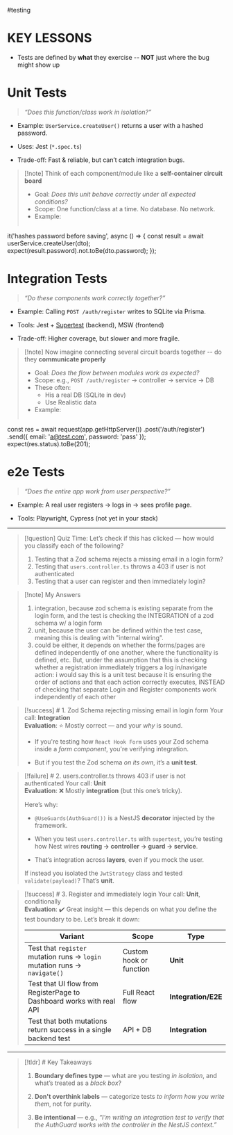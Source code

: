 #testing 
# KEY LESSONS
- Tests are defined by **what** they exercise -- **NOT** just where the bug might show up
# Unit Tests
> _“Does this function/class work in isolation?”_

- Example: `UserService.createUser()` returns a user with a hashed password.
    
- Uses: Jest (`*.spec.ts`)
    
- Trade-off: Fast & reliable, but can’t catch integration bugs.
> [!note] Think of each component/module like a **self-container circuit board**
> - Goal: *Does this unit behave correctly under all expected conditions?*
> - Scope: One function/class at a time. No database. No network.
> - Example: 
> ``` ts
it('hashes password before saving', async () => {
  const result = await userService.createUser(dto);
  expect(result.password).not.toBe(dto.password);
});

# Integration Tests
> _“Do these components work correctly together?”_

- Example: Calling `POST /auth/register` writes to SQLite via Prisma.
    
- Tools: Jest + [Supertest](https://github.com/visionmedia/supertest) (backend), MSW (frontend)
    
- Trade-off: Higher coverage, but slower and more fragile.
> [!note] Now imagine connecting several circuit boards together -- do they **communicate properly**
> - Goal: *Does the flow between modules work as expected?*
> - Scope: e.g., `POST /auth/register` -> controller -> service -> DB
> - These often:
> 	- His a real DB (SQLite in dev)
> 	- Use Realistic data
> - Example: 
> ``` ts
const res = await request(app.getHttpServer())
  .post('/auth/register')
  .send({ email: 'a@test.com', password: 'pass' });
expect(res.status).toBe(201);

# e2e Tests
> _“Does the entire app work from user perspective?”_

- Example: A real user registers → logs in → sees profile page.
    
- Tools: Playwright, Cypress (not yet in your stack)

---


> [!question] Quiz Time:
> Let’s check if this has clicked — how would you classify each of the following?
> 1. Testing that a Zod schema rejects a missing email in a login form?
> 2. Testing that `users.controller.ts` throws a 403 if user is not authenticated
> 3. Testing that a user can register and then immediately login?

> [!note] My Answers
> 1. integration, because zod schema is existing separate from the login form, and the test is checking the INTEGRATION of a zod schema w/ a login form 
> 2. unit, because the user can be defined within the test case, meaning this is dealing with "internal wiring". 
> 3. could be either, it depends on whether the forms/pages are defined independently of one another, where the functionality is defined, etc. But, under the assumption that this is checking whether a registration immediately triggers a log in/navigate action: i would say this is a unit test because it is ensuring the order of actions and that each action correctly executes, INSTEAD of checking that separate Login and Register components work independently of each other



> [!success] # 1. Zod Schema rejecting missing email in login form
> Your call: **Integration**  
> **Evaluation**: ⭐ Mostly correct — and your _why_ is sound.
> 
> - If you're testing how `React Hook Form` uses your Zod schema inside a _form component_, you're verifying integration.
>     
> - But if you test the Zod schema _on its own_, it’s a **unit test**.

> [!failure] # 2. users.controller.ts throws 403 if user is not authenticated
> Your call: **Unit**  
> **Evaluation**: ❌ Mostly **integration** (but this one’s tricky).
> 
> Here’s why:
> 
> - `@UseGuards(AuthGuard())` is a NestJS **decorator** injected by the framework.
>     
> - When you test `users.controller.ts` with `supertest`, you’re testing how Nest wires **routing → controller → guard → service**.
>     
> - That’s integration across **layers**, even if you mock the user.
>     
> 
> If instead you isolated the `JwtStrategy` class and tested `validate(payload)`? That’s **unit**.

> [!success] # 3. Register and immediately login
> Your call: **Unit**, conditionally  
> **Evaluation**: ✔️ Great insight — this depends on what _you_ define the test boundary to be.
> Let’s break it down:
> 
> | Variant                                                                   | Scope                   | Type                |
> | ------------------------------------------------------------------------- | ----------------------- | ------------------- |
> | Test that `register` mutation runs → `login` mutation runs → `navigate()` | Custom hook or function | **Unit**            |
> | Test that UI flow from RegisterPage to Dashboard works with real API      | Full React flow         | **Integration/E2E** |
> | Test that both mutations return success in a single backend test          | API + DB                | **Integration**     |

---
> [!tldr] # Key Takeaways
> 1. **Boundary defines type** — what are you testing _in isolation_, and what’s treated as a _black box_?
>     
> 2. **Don't overthink labels** — categorize tests _to inform how you write them_, not for purity.
>     
> 3. **Be intentional** — e.g., _“I’m writing an integration test to verify that the AuthGuard works with the controller in the NestJS context.”_

